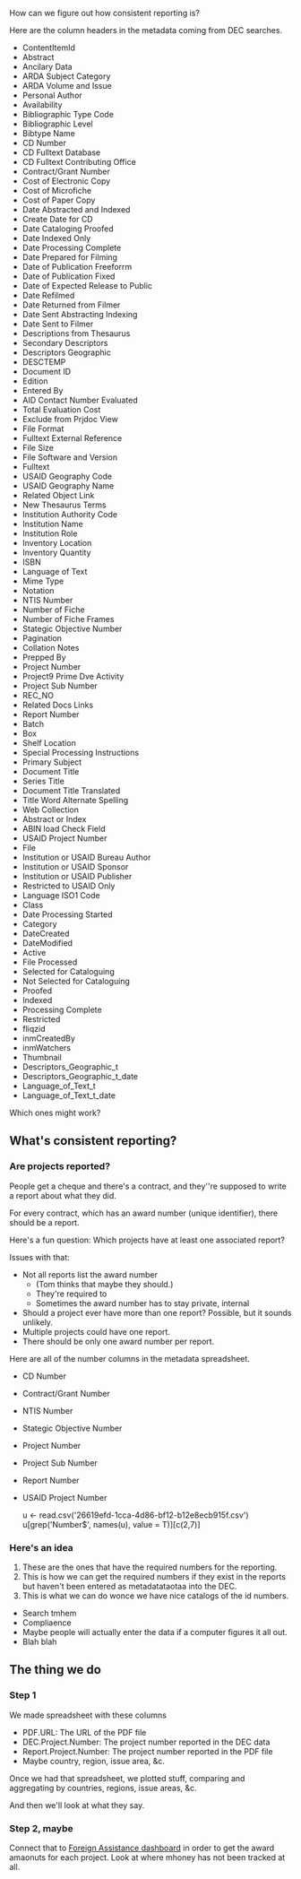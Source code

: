 How can we figure out how consistent reporting is?

Here are the column headers in the metadata coming from DEC searches.

* ContentItemId
* Abstract
* Ancilary Data
* ARDA Subject Category
* ARDA Volume and Issue
* Personal Author
* Availability
* Bibliographic Type Code
* Bibliographic Level
* Bibtype Name
* CD Number
* CD Fulltext Database
* CD Fulltext Contributing Office
* Contract/Grant Number
* Cost of Electronic Copy
* Cost of Microfiche
* Cost of Paper Copy
* Date Abstracted and Indexed
* Create Date for CD
* Date Cataloging Proofed
* Date Indexed Only
* Date Processing Complete
* Date Prepared for Filming
* Date of Publication Freeforrm
* Date of Publication Fixed
* Date of Expected Release to Public
* Date Refilmed
* Date Returned from Filmer
* Date Sent Abstracting Indexing
* Date Sent to Filmer
* Descriptions from Thesaurus
* Secondary Descriptors
* Descriptors Geographic
* DESCTEMP
* Document ID
* Edition
* Entered By
* AID Contact Number Evaluated
* Total Evaluation Cost
* Exclude from Prjdoc View
* File Format
* Fulltext External Reference
* File Size
* File Software and Version
* Fulltext
* USAID Geography Code
* USAID Geography Name
* Related Object Link
* New Thesaurus Terms
* Institution Authority Code
* Institution Name
* Institution Role
* Inventory Location
* Inventory Quantity
* ISBN
* Language of Text
* Mime Type
* Notation
* NTIS Number
* Number of Fiche
* Number of Fiche Frames
* Stategic Objective Number
* Pagination
* Collation Notes
* Prepped By
* Project Number
* Project9 Prime Dve Activity
* Project Sub Number
* REC_NO
* Related Docs Links
* Report Number
* Batch
* Box
* Shelf Location
* Special Processing Instructions
* Primary Subject
* Document Title
* Series Title
* Document Title Translated
* Title Word Alternate Spelling
* Web Collection
* Abstract or Index
* ABIN load Check Field
* USAID Project Number
* File
* Institution or USAID Bureau Author
* Institution or USAID Sponsor
* Institution or USAID Publisher
* Restricted to USAID Only
* Language ISO1 Code
* Class
* Date Processing Started
* Category
* DateCreated
* DateModified
* Active
* File Processed
* Selected for Cataloguing
* Not Selected for Cataloguing
* Proofed
* Indexed
* Processing Complete
* Restricted
* fliqzid
* inmCreatedBy
* inmWatchers
* Thumbnail
* Descriptors_Geographic_t
* Descriptors_Geographic_t_date
* Language_of_Text_t
* Language_of_Text_t_date

Which ones might work?



## What's consistent reporting?

### Are projects reported?
People get a cheque and there's a contract,
and they''re supposed to write a report about what they did.

For every contract, which has an award number
(unique identifier), there should be a report.

Here's a fun question:
Which projects have at least one associated report?

Issues with that:

* Not all reports list the award number
  * (Tom thinks that maybe they should.)
  * They're required to
  * Sometimes the award number has to stay private, internal
* Should a project ever have more than one report?
    Possible, but it sounds unlikely.
* Multiple projects could have one report.
* There should be only one award number per report.

Here are all of the number columns in the metadata spreadsheet.

* CD Number
* Contract/Grant Number
* NTIS Number
* Stategic Objective Number
* Project Number
* Project Sub Number
* Report Number
* USAID Project Number

    u <- read.csv('26619efd-1cca-4d86-bf12-b12e8ecb915f.csv')
    u[grep('Number$', names(u), value = T)][c(2,7)]


### Here's an idea
1. These are the ones that have the required numbers for the reporting.
2. This is how we can get the required numbers if they exist in the reports
    but haven't been entered as metadatataotaa into the DEC.
3. This is what we can do wonce we have nice catalogs of the id numbers.
  * Search tmhem
  * Compliaence
  * Maybe people will actually enter the data if a computer figures it all out.
  * Blah blah


## The thing we do

### Step 1
We made spreadsheet with these columns

* PDF.URL: The URL of the PDF file
* DEC.Project.Number: The project number reported in the DEC data
* Report.Project.Number: The project number reported in the PDF file
* Maybe country, region, issue area, &c.

Once we had that spreadsheet, we plotted stuff, comparing and aggregating by
countries, regions, issue areas, &c.

And then we'll look at what they say.

### Step 2, maybe

Connect that to [Foreign Assistance dashboard]()
in order to get the award amaonuts for each project.
Look at where mhoney has not been tracked at all.
